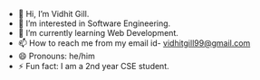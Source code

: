 - 👋 Hi, I’m Vidhit Gill.
- 👀 I’m interested in Software Engineering.
- 🌱 I’m currently learning Web Development.
- 📫 How to reach me from my email id- vidhitgill99@gmail.com
- 😄 Pronouns: he/him
- ⚡ Fun fact: I am a 2nd year CSE student.

<!---
Vidhit666/Vidhit666 is a ✨ special ✨ repository because its `README.md` (this file) appears on your GitHub profile.
You can click the Preview link to take a look at your changes.
--->
